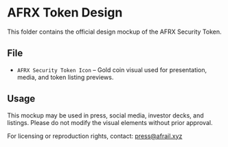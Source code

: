 # AFRX Token Design

This folder contains the official design mockup of the AFRX Security Token.

## File

- `AFRX Security Token Icon` – Gold coin visual used for presentation, media, and token listing previews.

## Usage

This mockup may be used in press, social media, investor decks, and listings. Please do not modify the visual elements without prior approval.

For licensing or reproduction rights, contact: press@afrail.xyz
